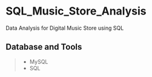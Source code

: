 # SQL_Music_Store_Analysis
Data Analysis for Digital Music Store using SQL 

## Database and Tools
> * MySQL
> * SQL 

